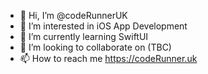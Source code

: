 - 👋 Hi, I’m @codeRunnerUK
- 👀 I’m interested in iOS App Development
- 🌱 I’m currently learning SwiftUI
- 💞️ I’m looking to collaborate on (TBC)
- 📫 How to reach me https://codeRunner.uk

<!---
coderunneruk/coderunneruk is a ✨ special ✨ repository because its `README.md` (this file) appears on your GitHub profile.
You can click the Preview link to take a look at your changes.
--->
